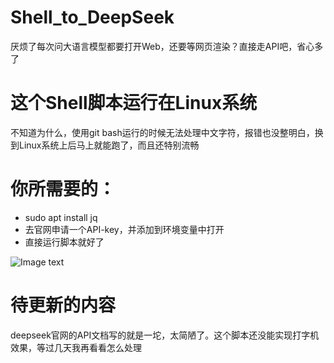 # Shell_to_DeepSeek
厌烦了每次问大语言模型都要打开Web，还要等网页渲染？直接走API吧，省心多了

# 这个Shell脚本运行在Linux系统
不知道为什么，使用git bash运行的时候无法处理中文字符，报错也没整明白，换到Linux系统上后马上就能跑了，而且还特别流畅

# 你所需要的：
 - sudo apt install jq
 - 去官网申请一个API-key，并添加到环境变量中打开
 - 直接运行脚本就好了

![Image text](https://github.com/BlackSiao/Shell_to_DeepSeek/edit/main/运行结果.png)


# 待更新的内容
deepseek官网的API文档写的就是一坨，太简陋了。这个脚本还没能实现打字机效果，等过几天我再看看怎么处理
